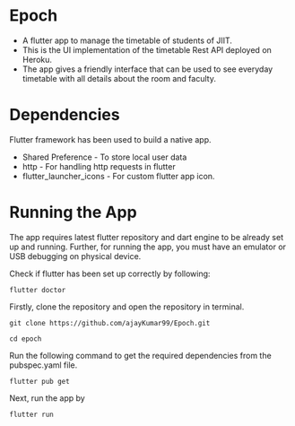 # Epoch
* A flutter app to manage the timetable of students of JIIT.
* This is the UI implementation of the timetable Rest API deployed on Heroku.
* The app gives a friendly interface that can be used to see everyday timetable with all details about the room and faculty.

# Dependencies
Flutter framework has been used to build a native app.
* Shared Preference - To store local user data
* http - For handling http requests in flutter
* flutter_launcher_icons - For custom flutter app icon.

# Running the App

The app requires latest flutter repository and dart engine to be already set up and running. Further, for running the app, you must have an emulator or USB debugging on physical device.

Check if flutter has been set up correctly by following: 

```
flutter doctor
```


Firstly, clone the repository and open the repository in terminal.
```
git clone https://github.com/ajayKumar99/Epoch.git

cd epoch
```

Run the following command to get the required dependencies from the pubspec.yaml file.

```
flutter pub get
```

Next, run the app by

```
flutter run
```
